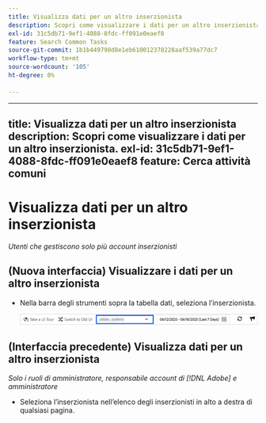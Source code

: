 ```yaml
---
title: Visualizza dati per un altro inserzionista
description: Scopri come visualizzare i dati per un altro inserzionista.
exl-id: 31c5db71-9ef1-4088-8fdc-ff091e0eaef8
feature: Search Common Tasks
source-git-commit: 1b1b449798d8e1eb610012378228aaf539a77dc7
workflow-type: tm+mt
source-wordcount: '105'
ht-degree: 0%

---
```


---
title: Visualizza dati per un altro inserzionista
description: Scopri come visualizzare i dati per un altro inserzionista.
exl-id: 31c5db71-9ef1-4088-8fdc-ff091e0eaef8
feature: Cerca attività comuni
---
# Visualizza dati per un altro inserzionista

*Utenti che gestiscono solo più account inserzionisti*

## (Nuova interfaccia) Visualizzare i dati per un altro inserzionista

* Nella barra degli strumenti sopra la tabella dati, seleziona l’inserzionista.

  ![Selettore inserzionista nella barra degli strumenti](/help/search-social-commerce/assets/advertiser-selector.png "Selettore inserzionista nella barra degli strumenti")

## (Interfaccia precedente) Visualizza dati per un altro inserzionista

*Solo i ruoli di amministratore, responsabile account di [!DNL Adobe] e amministratore*

* Seleziona l’inserzionista nell’elenco degli inserzionisti in alto a destra di qualsiasi pagina.
